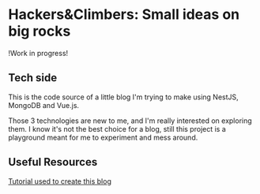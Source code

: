 # Hackers&Climbers: Small ideas on big rocks

!Work in progress!

## Tech side
This is the code source of a little blog I'm trying to make using NestJS, MongoDB and Vue.js.

Those 3 technologies are new to me, and I'm really interested on exploring them. I know it's not the best choice for a blog, still this project is a playground meant for me to experiment and mess around.

## Useful Resources

[Tutorial used to create this blog](https://www.digitalocean.com/community/tutorials/how-to-build-a-blog-with-nest-js-mongodb-and-vue-js)
